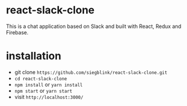 # react-slack-clone

This is a chat application based on Slack and built with React, Redux and Firebase.

# installation

- git clone `https://github.com/siegblink/react-slack-clone.git`
- `cd react-slack-clone`
- `npm install` or `yarn install`
- `npm start` or `yarn start`
- visit `http://localhost:3000/`
